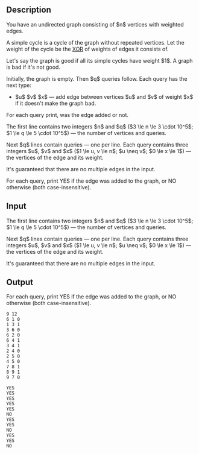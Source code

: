 ## Description

<div><p>You have an undirected graph consisting of $n$ vertices with weighted edges.</p><p>A simple cycle is a cycle of the graph without repeated vertices. Let the <span class="tex-font-style-it">weight</span> of the cycle be the <a href="https://en.wikipedia.org/wiki/Bitwise_operation#XOR">XOR</a> of weights of edges it consists of.</p><p>Let's say the graph is <span class="tex-font-style-it">good</span> if all its <span class="tex-font-style-it">simple</span> cycles have weight $1$. A graph is bad if it's not good.</p><p>Initially, the graph is empty. Then $q$ queries follow. Each query has the next type: </p><ul> <li> $u$ $v$ $x$&nbsp;— add edge between vertices $u$ and $v$ of weight $x$ if it doesn't make the graph bad. </li></ul><p>For each query print, was the edge added or not.</p></div><div class="input-specification"><p>The first line contains two integers $n$ and $q$ ($3 \le n \le 3 \cdot 10^5$; $1 \le q \le 5 \cdot 10^5$)&nbsp;— the number of vertices and queries.</p><p>Next $q$ lines contain queries&nbsp;— one per line. Each query contains three integers $u$, $v$ and $x$ ($1 \le u, v \le n$; $u \neq v$; $0 \le x \le 1$)&nbsp;— the vertices of the edge and its weight.</p><p><span class="tex-font-style-bf">It's guaranteed that there are no multiple edges in the input.</span></p></div><div class="output-specification"><p>For each query, print <span class="tex-font-style-tt">YES</span> if the edge was added to the graph, or <span class="tex-font-style-tt">NO</span> otherwise (both case-insensitive).</p></div>

## Input

<p>The first line contains two integers $n$ and $q$ ($3 \le n \le 3 \cdot 10^5$; $1 \le q \le 5 \cdot 10^5$)&nbsp;— the number of vertices and queries.</p><p>Next $q$ lines contain queries&nbsp;— one per line. Each query contains three integers $u$, $v$ and $x$ ($1 \le u, v \le n$; $u \neq v$; $0 \le x \le 1$)&nbsp;— the vertices of the edge and its weight.</p><p><span class="tex-font-style-bf">It's guaranteed that there are no multiple edges in the input.</span></p>

## Output

<p>For each query, print <span class="tex-font-style-tt">YES</span> if the edge was added to the graph, or <span class="tex-font-style-tt">NO</span> otherwise (both case-insensitive).</p>





```input1
9 12
6 1 0
1 3 1
3 6 0
6 2 0
6 4 1
3 4 1
2 4 0
2 5 0
4 5 0
7 8 1
8 9 1
9 7 0
```




```output1
YES
YES
YES
YES
YES
NO
YES
YES
NO
YES
YES
NO
```


